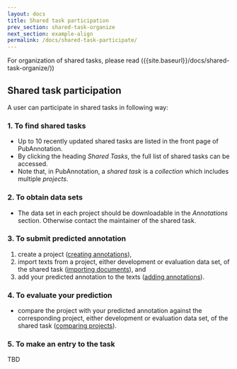 ```yaml
---
layout: docs
title: Shared task participation
prev_section: shared-task-organize
next_section: example-align
permalink: /docs/shared-task-participate/
---
```


For organization of shared tasks, please read ({{site.baseurl}}/docs/shared-task-organize/))

## Shared task participation

A user can participate in shared tasks in following way:

### 1. To find shared tasks
* Up to 10 recently updated shared tasks are listed in the front page of PubAnnotation.
* By clicking the heading _Shared Tasks_, the full list of shared tasks can be accessed.
* Note that, in PubAnnotation, a _shared task_ is a _collection_ which includes multiple _projects_.

### 2. To obtain data sets
* The data set in each project should be downloadable in the _Annotations_ section. Otherwise contact the maintainer of the shared task.

### 3. To submit predicted annotation
1. create a project ([creating annotations]({{site.baseurl}}/docs/create-annotation/)),
1. import texts from a project, either development or evaluation data set, of the shared task ([importing documents]({{site.baseurl}}/docs/import-document/)), and
1. add your predicted annotation to the texts ([adding annotations]({{site.baseurl}}/docs/add-annotation/)).


### 4. To evaluate your prediction
* compare the project with your predicted annotation against the corresponding project, either development or evaluation data set, of the shared task ([comparing projects]({{site.baseurl}}/docs/compare-project/)).

### 5. To make an entry to the task

TBD
